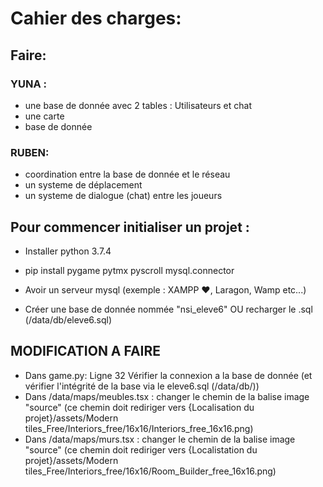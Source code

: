 # Cahier des charges:

## Faire:
### YUNA :
- une base de donnée avec 2 tables : Utilisateurs et chat
- une carte
- base de donnée

### RUBEN:
- coordination entre la base de donnée et le réseau
- un systeme de déplacement
- un systeme de dialogue (chat) entre les joueurs


## Pour commencer initialiser un projet :

- Installer python 3.7.4
- pip install pygame pytmx pyscroll mysql.connector

- Avoir un serveur mysql (exemple : XAMPP ♥, Laragon, Wamp etc...)
- Créer une base de donnée nommée "nsi_eleve6" OU recharger le .sql (/data/db/eleve6.sql)

## MODIFICATION A FAIRE
- Dans game.py: Ligne 32 Vérifier la connexion a la base de donnée (et vérifier l'intégrité de la base via le eleve6.sql (/data/db/))
- Dans /data/maps/meubles.tsx : changer le chemin de la balise image "source" (ce chemin doit rediriger vers {Localisation du projet}/assets/Modern tiles_Free/Interiors_free/16x16/Interiors_free_16x16.png)
- Dans /data/maps/murs.tsx : changer le chemin de la balise image "source" (ce chemin doit rediriger vers {Localistation du projet}/assets/Modern tiles_Free/Interiors_free/16x16/Room_Builder_free_16x16.png)